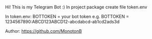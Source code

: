 Hi! This is my Telegram Bot :)
In project package create file token.env

In token.env:
    BOTTOKEN = your bot token
    e.g. BOTTOKEN = 1234567890:ABCD123ABCD12-abcdabcd-ab1cd2ads3d

Author: https://github.com/MonotonB
